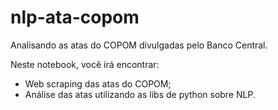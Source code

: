 # nlp-ata-copom

Analisando as atas do COPOM divulgadas pelo Banco Central.

Neste notebook, você irá encontrar:
- Web scraping das atas do COPOM;
- Análise das atas utilizando as libs de python sobre NLP.
